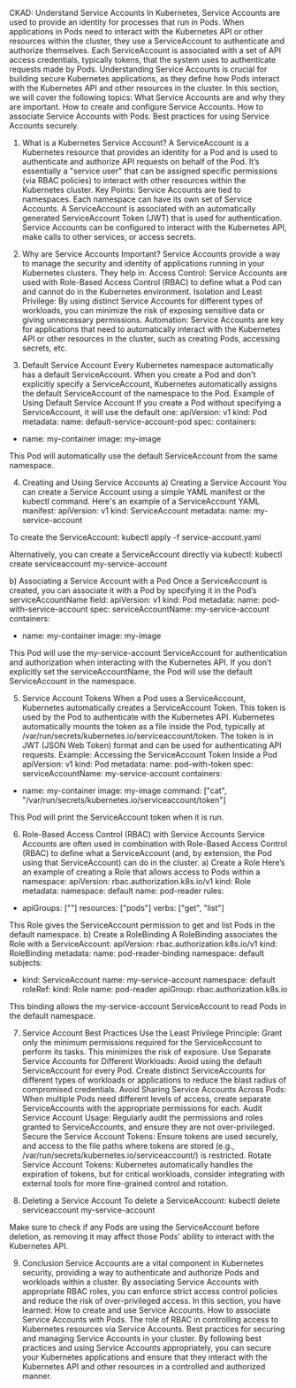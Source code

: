 CKAD: Understand Service Accounts
In Kubernetes, Service Accounts are used to provide an identity for processes that run in Pods. When applications in Pods need to interact with the Kubernetes API or other resources within the cluster, they use a ServiceAccount to authenticate and authorize themselves. Each ServiceAccount is associated with a set of API access credentials, typically tokens, that the system uses to authenticate requests made by Pods.
Understanding Service Accounts is crucial for building secure Kubernetes applications, as they define how Pods interact with the Kubernetes API and other resources in the cluster.
In this section, we will cover the following topics:
What Service Accounts are and why they are important.
How to create and configure Service Accounts.
How to associate Service Accounts with Pods.
Best practices for using Service Accounts securely.

1. What is a Kubernetes Service Account?
A ServiceAccount is a Kubernetes resource that provides an identity for a Pod and is used to authenticate and authorize API requests on behalf of the Pod. It’s essentially a "service user" that can be assigned specific permissions (via RBAC policies) to interact with other resources within the Kubernetes cluster.
Key Points:
Service Accounts are tied to namespaces. Each namespace can have its own set of Service Accounts.
A ServiceAccount is associated with an automatically generated ServiceAccount Token (JWT) that is used for authentication.
Service Accounts can be configured to interact with the Kubernetes API, make calls to other services, or access secrets.

2. Why are Service Accounts Important?
Service Accounts provide a way to manage the security and identity of applications running in your Kubernetes clusters. They help in:
Access Control: Service Accounts are used with Role-Based Access Control (RBAC) to define what a Pod can and cannot do in the Kubernetes environment.
Isolation and Least Privilege: By using distinct Service Accounts for different types of workloads, you can minimize the risk of exposing sensitive data or giving unnecessary permissions.
Automation: Service Accounts are key for applications that need to automatically interact with the Kubernetes API or other resources in the cluster, such as creating Pods, accessing secrets, etc.

3. Default Service Account
Every Kubernetes namespace automatically has a default ServiceAccount. When you create a Pod and don't explicitly specify a ServiceAccount, Kubernetes automatically assigns the default ServiceAccount of the namespace to the Pod.
Example of Using Default Service Account
If you create a Pod without specifying a ServiceAccount, it will use the default one:
apiVersion: v1
kind: Pod
metadata:
  name: default-service-account-pod
spec:
  containers:
  - name: my-container
    image: my-image

This Pod will automatically use the default ServiceAccount from the same namespace.

4. Creating and Using Service Accounts
a) Creating a Service Account
You can create a Service Account using a simple YAML manifest or the kubectl command. Here's an example of a ServiceAccount YAML manifest:
apiVersion: v1
kind: ServiceAccount
metadata:
  name: my-service-account

To create the ServiceAccount:
kubectl apply -f service-account.yaml

Alternatively, you can create a ServiceAccount directly via kubectl:
kubectl create serviceaccount my-service-account


b) Associating a Service Account with a Pod
Once a ServiceAccount is created, you can associate it with a Pod by specifying it in the Pod’s serviceAccountName field:
apiVersion: v1
kind: Pod
metadata:
  name: pod-with-service-account
spec:
  serviceAccountName: my-service-account
  containers:
  - name: my-container
    image: my-image

This Pod will use the my-service-account ServiceAccount for authentication and authorization when interacting with the Kubernetes API.
If you don’t explicitly set the serviceAccountName, the Pod will use the default ServiceAccount in the namespace.

5. Service Account Tokens
When a Pod uses a ServiceAccount, Kubernetes automatically creates a ServiceAccount Token. This token is used by the Pod to authenticate with the Kubernetes API.
Kubernetes automatically mounts the token as a file inside the Pod, typically at /var/run/secrets/kubernetes.io/serviceaccount/token. The token is in JWT (JSON Web Token) format and can be used for authenticating API requests.
Example: Accessing the ServiceAccount Token Inside a Pod
apiVersion: v1
kind: Pod
metadata:
  name: pod-with-token
spec:
  serviceAccountName: my-service-account
  containers:
  - name: my-container
    image: my-image
    command: ["cat", "/var/run/secrets/kubernetes.io/serviceaccount/token"]

This Pod will print the ServiceAccount token when it is run.

6. Role-Based Access Control (RBAC) with Service Accounts
Service Accounts are often used in combination with Role-Based Access Control (RBAC) to define what a ServiceAccount (and, by extension, the Pod using that ServiceAccount) can do in the cluster.
a) Create a Role
Here’s an example of creating a Role that allows access to Pods within a namespace:
apiVersion: rbac.authorization.k8s.io/v1
kind: Role
metadata:
  namespace: default
  name: pod-reader
rules:
- apiGroups: [""]
  resources: ["pods"]
  verbs: ["get", "list"]

This Role gives the ServiceAccount permission to get and list Pods in the default namespace.
b) Create a RoleBinding
A RoleBinding associates the Role with a ServiceAccount:
apiVersion: rbac.authorization.k8s.io/v1
kind: RoleBinding
metadata:
  name: pod-reader-binding
  namespace: default
subjects:
- kind: ServiceAccount
  name: my-service-account
  namespace: default
roleRef:
  kind: Role
  name: pod-reader
  apiGroup: rbac.authorization.k8s.io

This binding allows the my-service-account ServiceAccount to read Pods in the default namespace.

7. Service Account Best Practices
Use the Least Privilege Principle: Grant only the minimum permissions required for the ServiceAccount to perform its tasks. This minimizes the risk of exposure.
Use Separate Service Accounts for Different Workloads: Avoid using the default ServiceAccount for every Pod. Create distinct ServiceAccounts for different types of workloads or applications to reduce the blast radius of compromised credentials.
Avoid Sharing Service Accounts Across Pods: When multiple Pods need different levels of access, create separate ServiceAccounts with the appropriate permissions for each.
Audit Service Account Usage: Regularly audit the permissions and roles granted to ServiceAccounts, and ensure they are not over-privileged.
Secure the Service Account Tokens: Ensure tokens are used securely, and access to the file paths where tokens are stored (e.g., /var/run/secrets/kubernetes.io/serviceaccount/) is restricted.
Rotate Service Account Tokens: Kubernetes automatically handles the expiration of tokens, but for critical workloads, consider integrating with external tools for more fine-grained control and rotation.

8. Deleting a Service Account
To delete a ServiceAccount:
kubectl delete serviceaccount my-service-account

Make sure to check if any Pods are using the ServiceAccount before deletion, as removing it may affect those Pods' ability to interact with the Kubernetes API.

9. Conclusion
Service Accounts are a vital component in Kubernetes security, providing a way to authenticate and authorize Pods and workloads within a cluster. By associating Service Accounts with appropriate RBAC roles, you can enforce strict access control policies and reduce the risk of over-privileged access.
In this section, you have learned:
How to create and use Service Accounts.
How to associate Service Accounts with Pods.
The role of RBAC in controlling access to Kubernetes resources via Service Accounts.
Best practices for securing and managing Service Accounts in your cluster.
By following best practices and using Service Accounts appropriately, you can secure your Kubernetes applications and ensure that they interact with the Kubernetes API and other resources in a controlled and authorized manner.
